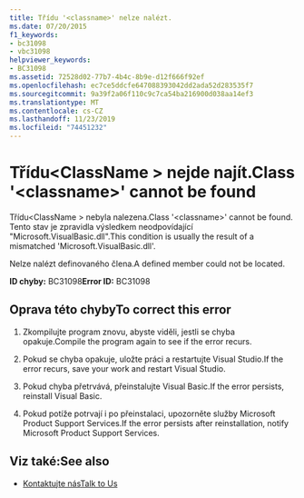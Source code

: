 ```yaml
---
title: Třídu '<classname>' nelze nalézt.
ms.date: 07/20/2015
f1_keywords:
- bc31098
- vbc31098
helpviewer_keywords:
- BC31098
ms.assetid: 72528d02-77b7-4b4c-8b9e-d12f666f92ef
ms.openlocfilehash: ec7ce5ddcfe647088393042dd2ada52d283535f7
ms.sourcegitcommit: 9a39f2a06f110c9c7ca54ba216900d038aa14ef3
ms.translationtype: MT
ms.contentlocale: cs-CZ
ms.lasthandoff: 11/23/2019
ms.locfileid: "74451232"
---
```

# <a name="class-classname-cannot-be-found"></a><span data-ttu-id="108e2-102">Třídu\<ClassName > nejde najít.</span><span class="sxs-lookup"><span data-stu-id="108e2-102">Class '\<classname>' cannot be found</span></span>
<span data-ttu-id="108e2-103">Třídu\<ClassName > nebyla nalezena.</span><span class="sxs-lookup"><span data-stu-id="108e2-103">Class '\<classname>' cannot be found.</span></span> <span data-ttu-id="108e2-104">Tento stav je zpravidla výsledkem neodpovídající "Microsoft.VisualBasic.dll".</span><span class="sxs-lookup"><span data-stu-id="108e2-104">This condition is usually the result of a mismatched 'Microsoft.VisualBasic.dll'.</span></span>  
  
 <span data-ttu-id="108e2-105">Nelze nalézt definovaného člena.</span><span class="sxs-lookup"><span data-stu-id="108e2-105">A defined member could not be located.</span></span>  
  
 <span data-ttu-id="108e2-106">**ID chyby:** BC31098</span><span class="sxs-lookup"><span data-stu-id="108e2-106">**Error ID:** BC31098</span></span>  
  
## <a name="to-correct-this-error"></a><span data-ttu-id="108e2-107">Oprava této chyby</span><span class="sxs-lookup"><span data-stu-id="108e2-107">To correct this error</span></span>  
  
1. <span data-ttu-id="108e2-108">Zkompilujte program znovu, abyste viděli, jestli se chyba opakuje.</span><span class="sxs-lookup"><span data-stu-id="108e2-108">Compile the program again to see if the error recurs.</span></span>  
  
2. <span data-ttu-id="108e2-109">Pokud se chyba opakuje, uložte práci a restartujte Visual Studio.</span><span class="sxs-lookup"><span data-stu-id="108e2-109">If the error recurs, save your work and restart Visual Studio.</span></span>  
  
3. <span data-ttu-id="108e2-110">Pokud chyba přetrvává, přeinstalujte Visual Basic.</span><span class="sxs-lookup"><span data-stu-id="108e2-110">If the error persists, reinstall Visual Basic.</span></span>  
  
4. <span data-ttu-id="108e2-111">Pokud potíže potrvají i po přeinstalaci, upozorněte služby Microsoft Product Support Services.</span><span class="sxs-lookup"><span data-stu-id="108e2-111">If the error persists after reinstallation, notify Microsoft Product Support Services.</span></span>  
  
## <a name="see-also"></a><span data-ttu-id="108e2-112">Viz také:</span><span class="sxs-lookup"><span data-stu-id="108e2-112">See also</span></span>

- [<span data-ttu-id="108e2-113">Kontaktujte nás</span><span class="sxs-lookup"><span data-stu-id="108e2-113">Talk to Us</span></span>](/visualstudio/ide/feedback-options)
